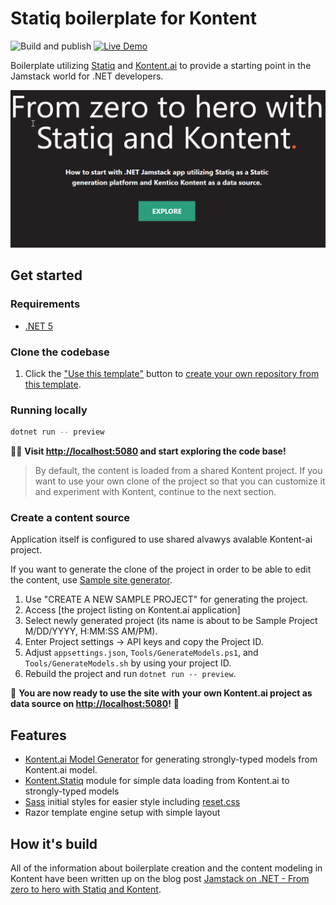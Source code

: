 # Statiq boilerplate for Kontent

![Build and publish](https://github.com/kontent-ai/boilerplate-statiq-net/workflows/Publish/badge.svg)
[![Live Demo](https://img.shields.io/badge/Live-DEMO-brightgreen.svg?logo=github&logoColor=white)](https://kontent-ai.github.io/boilerplate-statiq-net)

Boilerplate utilizing [Statiq](https://statiq.dev/) and [Kontent.ai](https://kontent.ai) to provide a starting point in the Jamstack world for .NET developers.

![Screenshot](./screenshot.png)

## Get started

### Requirements

- [.NET 5](https://dotnet.microsoft.com/download)

### Clone the codebase

1. Click the ["Use this template"](https://github.com/petrsvihlik/statiq-starter-kontent-lumen/generate) button to [create your own repository from this template](https://help.github.com/en/github/creating-cloning-and-archiving-repositories/creating-a-repository-from-a-template).

### Running locally

```sh
dotnet run -- preview
```

🎊🎉 **Visit <http://localhost:5080> and start exploring the code base!**

> By default, the content is loaded from a shared Kontent project. If you want to use your own clone of the project so that you can customize it and experiment with Kontent, continue to the next section.

### Create a content source

Application itself is configured to use shared alvawys avalable Kontent-ai project.

If you want to generate the clone of the project in order to be able to edit the content, use [Sample site generator](https://app.kontent.ai/sample-site-configuration).

1. Use "CREATE A NEW SAMPLE PROJECT" for generating the project.
2. Access [the project listing on Kontent.ai application]
3. Select newly generated project (its name is about to be Sample Project M/DD/YYYY, H:MM:SS AM/PM).
4. Enter Project settings -> API keys and copy the Project ID.
5. Adjust `appsettings.json`, `Tools/GenerateModels.ps1`, and `Tools/GenerateModels.sh` by using your project ID.
6. Rebuild the project and run `dotnet run -- preview`.

🚀 **You are now ready to use the site with your own Kontent.ai project as data source on <http://localhost:5080>!** 🚀

## Features

- [Kontent.ai Model Generator](https://github.com/kontent-ai/generators-net) for generating strongly-typed models from Kontent.ai model.
- [Kontent.Statiq](https://www.nuget.org/packages/Kontent.Statiq) module for simple data loading from Kontent.ai to strongly-typed models
- [Sass](https://sass-lang.com/) initial styles for easier style including [reset.css](http://meyerweb.com/eric/tools/css/reset/)
- Razor template engine setup with simple layout

## How it's build

All of the information about boilerplate creation and the content modeling in Kontent have been written up on the blog post [Jamstack on .NET - From zero to hero with Statiq and Kontent](https://ondrej.chrastina.tech/journal/jamstack-on-net-from-zero-to-hero-with-statiq-and-kontent).
